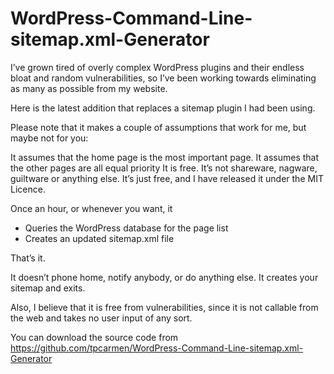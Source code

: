 # WordPress-Command-Line-sitemap.xml-Generator

I’ve grown tired of overly complex WordPress plugins and their endless bloat and random vulnerabilities, so I’ve been working towards eliminating as many as possible from my website.

Here is the latest addition that replaces a sitemap plugin I had been using.

Please note that it makes a couple of assumptions that work for me, but maybe not for you:

It assumes that the home page is the most important page.
It assumes that the other pages are all equal priority
It is free. It’s not shareware, nagware, guiltware or anything else. It’s just free, and I have released it under the MIT Licence.

Once an hour, or whenever you want, it

* Queries the WordPress database for the page list
* Creates an updated sitemap.xml file

That’s it.

It doesn’t phone home, notify anybody, or do anything else. It creates your sitemap and exits.

Also, I believe that it is free from vulnerabilities, since it is not callable from the web and takes no user input of any sort.

You can download the source code from https://github.com/tpcarmen/WordPress-Command-Line-sitemap.xml-Generator
